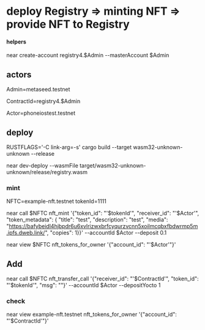# deploy Registry => minting NFT => provide NFT to Registry

#### helpers

near create-account registry4.$Admin --masterAccount $Admin

## actors

Admin=metaseed.testnet

ContractId=registry4.$Admin

Actor=phoneiostest.testnet

## deploy

RUSTFLAGS='-C link-arg=-s' cargo build --target wasm32-unknown-unknown --release

near dev-deploy --wasmFile target/wasm32-unknown-unknown/release/registry.wasm

### mint

NFTC=example-nft.testnet
tokenId=1111

near call $NFTC nft_mint '{"token_id": "'$tokenId'", "receiver_id": "'$Actor'", "token_metadata": { "title": "test", "description": "test", "media": "https://bafybeidl4hjbpdr6u6xvlrizwxbrfcyqurzvcnn5xoilmcqbxfbdwrmp5m.ipfs.dweb.link/", "copies": 1}}' --accountId $Actor --deposit 0.1

near view $NFTC nft_tokens_for_owner '{"account_id": "'$Actor'"}'

## Add

near call $NFTC nft_transfer_call '{"receiver_id": "'$ContractId'", "token_id": "'$tokenId'", "msg": ""}' --accountId $Actor --depositYocto 1

### check

near view example-nft.testnet nft_tokens_for_owner '{"account_id": "'$ContractId'"}'
